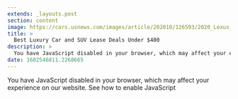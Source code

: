 ```yaml
--- 
extends: _layouts.post 
section: content 
image: https://cars.usnews.com/images/article/202010/126593/2020_Lexus_IS_F_SPORT_BLACKLINE_03_640x420.jpg 
title: > 
  Best Luxury Car and SUV Lease Deals Under $400 
description: > 
  You have JavaScript disabled in your browser, which may affect your experience on our website.See how to enable JavaScript 
date: 1602546811.2268665 
--- 
```

You have JavaScript disabled in your browser, which may affect your experience on our website. See how to enable JavaScript